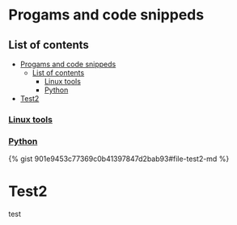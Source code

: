 # Progams and code snippeds

## List of contents

- [Progams and code snippeds](#progams-and-code-snippeds)
  - [List of contents](#list-of-contents)
    - [Linux tools](#linux-tools)
    - [Python](#python)
- [Test2](#test2)

### [Linux tools](/linux_tools/linux_tools_index.md)

### [Python](python/python_index.md)

{% gist 901e9453c77369c0b41397847d2bab93#file-test2-md %}

# Test2

test
